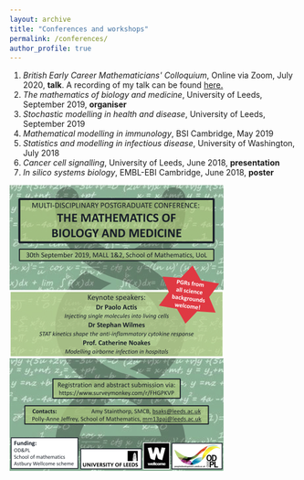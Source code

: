 ```yaml
---
layout: archive
title: "Conferences and workshops"
permalink: /conferences/
author_profile: true
---
```


1. *British Early Career Mathematicians' Colloquium*, Online via Zoom, July 2020, **talk**. A recording of my talk can be found <a href="https://canvas.bham.ac.uk/courses/42465">here.</a>
2. *The mathematics of biology and medicine*, University of Leeds, September 2019, **organiser**
3. *Stochastic modelling in health and disease*, University of Leeds, September 2019
4. *Mathematical modelling in immunology*, BSI Cambridge, May 2019
5. *Statistics and modelling in infectious disease*, University of Washington, July 2018
6. *Cancer cell signalling*, University of Leeds, June 2018, **presentation**
7. *In silico systems biology*, EMBL-EBI Cambridge, June 2018, **poster**

<img src="/images/Math_bio.png?raw=true"/>
